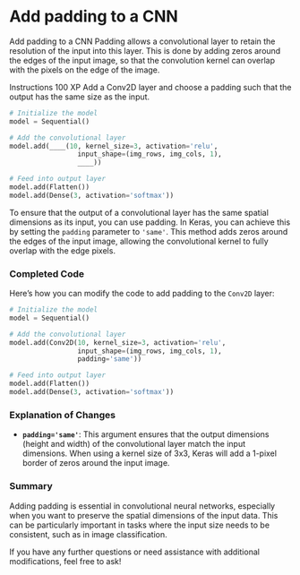 # Add padding to a CNN

Add padding to a CNN
Padding allows a convolutional layer to retain the resolution of the input into this layer. This is done by adding zeros around the edges of the input image, so that the convolution kernel can overlap with the pixels on the edge of the image.

Instructions
100 XP
Add a Conv2D layer and choose a padding such that the output has the same size as the input.

```py
# Initialize the model
model = Sequential()

# Add the convolutional layer
model.add(____(10, kernel_size=3, activation='relu', 
                 input_shape=(img_rows, img_cols, 1), 
                 ____))

# Feed into output layer
model.add(Flatten())
model.add(Dense(3, activation='softmax'))


```


To ensure that the output of a convolutional layer has the same spatial dimensions as its input, you can use padding. In Keras, you can achieve this by setting the `padding` parameter to `'same'`. This method adds zeros around the edges of the input image, allowing the convolutional kernel to fully overlap with the edge pixels.

### Completed Code

Here’s how you can modify the code to add padding to the `Conv2D` layer:

```python
# Initialize the model
model = Sequential()

# Add the convolutional layer
model.add(Conv2D(10, kernel_size=3, activation='relu', 
                 input_shape=(img_rows, img_cols, 1), 
                 padding='same'))

# Feed into output layer
model.add(Flatten())
model.add(Dense(3, activation='softmax'))
```

### Explanation of Changes

- **`padding='same'`**: This argument ensures that the output dimensions (height and width) of the convolutional layer match the input dimensions. When using a kernel size of 3x3, Keras will add a 1-pixel border of zeros around the input image.

### Summary

Adding padding is essential in convolutional neural networks, especially when you want to preserve the spatial dimensions of the input data. This can be particularly important in tasks where the input size needs to be consistent, such as in image classification.

If you have any further questions or need assistance with additional modifications, feel free to ask!